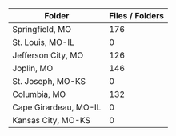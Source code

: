 | Folder                |   Files / Folders |
|-----------------------|-------------------|
| Springfield, MO       |               176 |
| St. Louis, MO-IL      |                 0 |
| Jefferson City, MO    |               126 |
| Joplin, MO            |               146 |
| St. Joseph, MO-KS     |                 0 |
| Columbia, MO          |               132 |
| Cape Girardeau, MO-IL |                 0 |
| Kansas City, MO-KS    |                 0 |